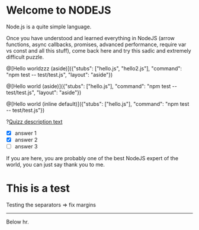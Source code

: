 # Welcome to NODEJS

Node.js is a quite simple language.

Once you have understood and learned everything in NodeJS (arrow functions,
async callbacks, promises, advanced performance, require var vs const and all
this stuff), come back here and try this sadic and extremely difficult puzzle.

@[Hello worldzzz (aside)]({"stubs": ["hello.js", "hello2.js"], "command": "npm test -- test/test.js", "layout": "aside"})

@[Hello world (aside)]({"stubs": ["hello.js"], "command": "npm test -- test/test.js", "layout": "aside"})

@[Hello world (inline default)]({"stubs": ["hello.js"], "command": "npm test -- test/test.js"})

?[Quizz description text](multiple)
- [x] answer 1
- [x] answer 2
- [ ] answer 3

If you are here, you are probably one of the best NodeJS expert of the world, you can just say thank you to me.

# This is a test

Testing the separators => fix margins

<hr>

Below hr.
